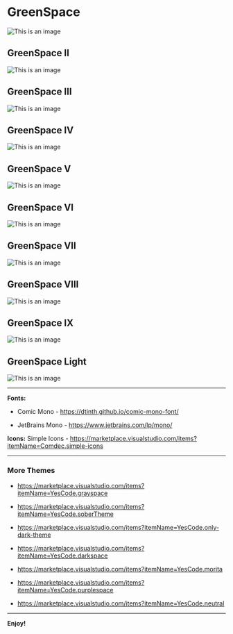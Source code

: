# GreenSpace

![This is an image](https://github.com/yesomac/greenspace_VSCT/blob/main/img/greenspace_1.png?raw=true)

## GreenSpace II
![This is an image](https://github.com/yesomac/greenspace_VSCT/blob/main/img/greenspace_2..png?raw=true)

## GreenSpace III
![This is an image](https://github.com/yesomac/greenspace_VSCT/blob/main/img/greenspace_2.png?raw=true)

## GreenSpace IV
![This is an image](https://github.com/yesomac/greenspace_VSCT/blob/main/img/greenspace_3.png?raw=true)

## GreenSpace V
![This is an image](https://github.com/yesomac/greenspace_VSCT/blob/main/img/greenspace_4.png?raw=true)

## GreenSpace VI
![This is an image](https://github.com/yesomac/greenspace_VSCT/blob/main/img/greenspace_5.png?raw=true)

## GreenSpace VII
![This is an image](https://github.com/yesomac/greenspace_VSCT/blob/main/img/greenspace_6.png?raw=true)

## GreenSpace VIII
![This is an image](https://github.com/yesomac/greenspace_VSCT/blob/main/img/greenspace_8.png?raw=true)

## GreenSpace IX
![This is an image](https://github.com/yesomac/greenspace_VSCT/blob/main/img/greenspace_9.png?raw=true)

## GreenSpace Light
![This is an image](https://github.com/yesomac/greenspace_VSCT/blob/main/img/greenspace_light_1.png?raw=true)

---
**Fonts:** 

  * Comic Mono - https://dtinth.github.io/comic-mono-font/

  * JetBrains Mono - https://www.jetbrains.com/lp/mono/

**Icons:** Simple Icons - https://marketplace.visualstudio.com/items?itemName=Comdec.simple-icons

---
### More Themes

* https://marketplace.visualstudio.com/items?itemName=YesCode.grayspace

* https://marketplace.visualstudio.com/items?itemName=YesCode.soberTheme

* https://marketplace.visualstudio.com/items?itemName=YesCode.only-dark-theme

* https://marketplace.visualstudio.com/items?itemName=YesCode.darkspace

* https://marketplace.visualstudio.com/items?itemName=YesCode.morita

* https://marketplace.visualstudio.com/items?itemName=YesCode.purplespace

* https://marketplace.visualstudio.com/items?itemName=YesCode.neutral

---
**Enjoy!**
